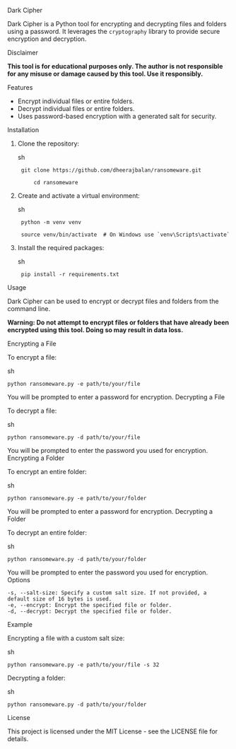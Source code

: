 Dark Cipher

Dark Cipher is a Python tool for encrypting and decrypting files and folders using a password. It leverages the `cryptography` library to provide secure encryption and decryption.

Disclaimer

**This tool is for educational purposes only. The author is not responsible for any misuse or damage caused by this tool. Use it responsibly.**

Features

- Encrypt individual files or entire folders.
- Decrypt individual files or entire folders.
- Uses password-based encryption with a generated salt for security.

 Installation

1. Clone the repository:
    
   	sh

		git clone https://github.com/dheerajbalan/ransomeware.git

      		cd ransomeware
    
3. Create and activate a virtual environment:
    
   	sh

   		python -m venv venv

   		source venv/bin/activate  # On Windows use `venv\Scripts\activate`
    
5. Install the required packages:
    
	sh

   		pip install -r requirements.txt
    

Usage

Dark Cipher can be used to encrypt or decrypt files and folders from the command line.

**Warning: Do not attempt to encrypt files or folders that have already been encrypted using this tool. Doing so may result in data loss.**

Encrypting a File

To encrypt a file:

 sh

 	python ransomeware.py -e path/to/your/file

You will be prompted to enter a password for encryption.
Decrypting a File

To decrypt a file:

sh

	python ransomeware.py -d path/to/your/file

You will be prompted to enter the password you used for encryption.
Encrypting a Folder

To encrypt an entire folder:

sh
	
	python ransomeware.py -e path/to/your/folder

You will be prompted to enter a password for encryption.
Decrypting a Folder

To decrypt an entire folder:

sh

	python ransomeware.py -d path/to/your/folder

You will be prompted to enter the password you used for encryption.
Options

    -s, --salt-size: Specify a custom salt size. If not provided, a default size of 16 bytes is used.
    -e, --encrypt: Encrypt the specified file or folder.
    -d, --decrypt: Decrypt the specified file or folder.

Example

Encrypting a file with a custom salt size:

sh

	python ransomeware.py -e path/to/your/file -s 32

Decrypting a folder:

sh

	python ransomeware.py -d path/to/your/folder

License

This project is licensed under the MIT License - see the LICENSE file for details.
